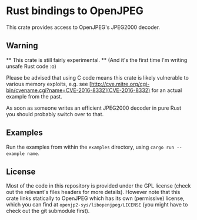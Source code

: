 # Rust bindings to OpenJPEG
This crate provides access to OpenJPEG's JPEG2000 decoder.

## Warning
** This crate is still fairly experimental. ** (And it's the first time I'm writing unsafe Rust code :o)

Please be advised that using C code means this crate is likely vulnerable to various memory exploits, e.g. see [http://cve.mitre.org/cgi-bin/cvename.cgi?name=CVE-2016-8332](CVE-2016-8332) for an actual example from the past.

As soon as someone writes an efficient JPEG2000 decoder in pure Rust you should probably switch over to that.

## Examples
Run the examples from within the `examples` directory, using `cargo run --example name`.

## License
Most of the code in this repository is provided under the GPL license (check out the relevant's files headers for more details).
However note that this crate links statically to OpenJPEG which has its own (permissive) license, which you can find at `openjp2-sys/libopenjpeg/LICENSE` (you might have to check out the git submodule first).
